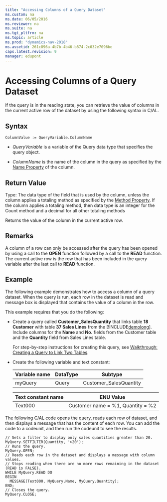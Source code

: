 ```yaml
---
title: "Accessing Columns of a Query Dataset"
ms.custom: na
ms.date: 06/05/2016
ms.reviewer: na
ms.suite: na
ms.tgt_pltfrm: na
ms.topic: article
ms.prod: "dynamics-nav-2018"
ms.assetid: 261c896a-4b7b-4b46-b874-2c032e7096be
caps.latest.revision: 9
manager: edupont
---
```

# Accessing Columns of a Query Dataset
If the query is in the reading state, you can retrieve the value of columns in the current active row of the dataset by using the following syntax in C/AL.  

## Syntax  

```  
ColumnValue := QueryVariable.ColumnName  
```  

-   *QueryVariable* is a variable of the Query data type that specifies the query object.  

-   *ColumnName* is the name of the column in the query as specified by the [Name Property](Name-Property.md) of the column.  

## Return Value  
 Type: The data type of the field that is used by the column, unless the column applies a totaling method as specified by the [Method Property](Method-Property.md). If the column applies a totaling method, then data type is an integer for the Count method and a decimal for all other totaling methods  

 Returns the value of the column in the current active row.  

## Remarks  
 A column of a row can only be accessed after the query has been opened by using a call to the **OPEN** function followed by a call to the **READ** function. The current active row is the row that has been included in the query variable after the last call to **READ** function.  

## Example  
 The following example demonstrates how to access a column of a query dataset. When the query is run, each row in the dataset is read and message box is displayed that contains the value of a column in the row.  

 This example requires that you do the following:  

-   Create a query called **Customer\_SalesQuantity** that links table **18 Customer** with table **37 Sales Lines** from the [!INCLUDE[demolong](includes/demolong_md.md)]. Include columns for the **Name** and **No.** fields from the Customer table and the **Quantity** field from Sales Lines table.  

     For step-by-step instructions for creating this query, see [Walkthrough: Creating a Query to Link Two Tables](Walkthrough--Creating-a-Query-to-Link-Two-Tables.md).  

-   Create the following variable and text constant:  

    |Variable name|DataType|Subtype|  
    |-------------------|--------------|-------------|  
    |myQuery|Query|Customer\_SalesQuantity|  

    |Text constant name|ENU Value|  
    |------------------------|---------------|  
    |Text000|Customer name = %1, Quantity = %2|  

 The following C/AL code opens the query, reads each row of dataset, and then displays a message that has the content of each row. You can add the code to a codeunit, and then run the codeunit to see the results.  

```  
// Sets a filter to display only sales quantities greater than 20.  
MyQuery.SETFILTER(Quantity, '>20');   
// Runs the query.  
MyQuery.OPEN;  
// Reads each row in the dataset and displays a message with column values.  
// Stops reading when there are no more rows remaining in the dataset (READ is FALSE).  
WHILE MyQuery.READ DO  
BEGIN  
  MESSAGE(Text000, MyQuery.Name, MyQuery.Quantity);   
END;  
// Closes the query.  
MyQuery.CLOSE;  
```
